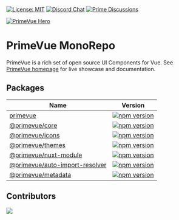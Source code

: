 [![License: MIT](https://img.shields.io/badge/License-MIT-yellow.svg)](https://opensource.org/licenses/MIT)
[![Discord Chat](https://img.shields.io/discord/557940238991753223.svg?color=7289da&label=chat&logo=discord)](https://discord.gg/gzKFYnpmCY)
[![Prime Discussions](https://img.shields.io/github/discussions-search?query=org%3Aprimefaces&logo=github&label=Prime%20Discussions&link=https%3A%2F%2Fgithub.com%2Forgs%2Fprimefaces%2Fdiscussions)](https://github.com/orgs/primefaces/discussions)

[![PrimeVue Hero](https://www.primefaces.org/static/social/primevue-preview.jpg)](https://primevue.org/)

# PrimeVue MonoRepo

PrimeVue is a rich set of open source UI Components for Vue. See [PrimeVue homepage](https://primevue.org/) for live showcase and documentation.

## Packages

| Name | Version |
| --- | --- |
| [primevue](https://github.com/primefaces/primevue/tree/master/packages/primevue) | [![npm version](https://badge.fury.io/js/primevue.svg)](https://badge.fury.io/js/primevue) |
| [@primevue/core](https://github.com/primefaces/primevue/tree/master/packages/core) | [![npm version](https://badge.fury.io/js/@primevue/core.svg)](https://badge.fury.io/js/@primevue/core) |
| [@primevue/icons](https://github.com/primefaces/primevue/tree/master/packages/icons) | [![npm version](https://badge.fury.io/js/@primevue/icons.svg)](https://badge.fury.io/js/@primevue/icons) |
| [@primevue/themes](https://github.com/primefaces/primevue/tree/master/packages/themes) | [![npm version](https://badge.fury.io/js/@primevue/themes.svg)](https://badge.fury.io/js/@primevue/themes) |
| [@primevue/nuxt-module](https://github.com/primefaces/primevue/tree/master/packages/nuxt-module) | [![npm version](https://badge.fury.io/js/@primevue/nuxt-module.svg)](https://badge.fury.io/js/@primevue/nuxt-module) |
| [@primevue/auto-import-resolver](https://github.com/primefaces/primevue/tree/master/packages/auto-import-resolver) | [![npm version](https://badge.fury.io/js/@primevue/auto-import-resolver.svg)](https://badge.fury.io/js/@primevue/auto-import-resolver) |
| [@primevue/metadata](https://github.com/primefaces/primevue/tree/master/packages/metadata) | [![npm version](https://badge.fury.io/js/@primevue/metadata.svg)](https://badge.fury.io/js/@primevue/metadata) |

## Contributors

<a href="https://github.com/primefaces/primevue/graphs/contributors">
  <img src="https://contrib.rocks/image?repo=primefaces/primevue" />
</a>

